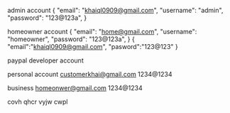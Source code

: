 admin account
{
  "email": "khaiql0909@gmail.com",
  "username": "admin",
  "password": "123@123a",
}


homeowner account
{
  "email": "home@gmail.com",
  "username": "homeowner",
  "password": "123@123a",
}
{
  "email":"khaiql0909@gmail.com",
  "pasword":"123@123"
}

paypal developer account



personal account
customerkhai@gmail.com
1234@1234

business
homeonwer@gmail.com
1234@1234


covh qhcr vyjw cwpl
